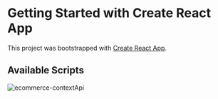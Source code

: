 # Getting Started with Create React App

This project was bootstrapped with [Create React App](https://github.com/facebook/create-react-app).

## Available Scripts

![ecommerce-contextApi](https://user-images.githubusercontent.com/51530302/175113544-87f953dd-2c20-4824-85d1-25ddb98a6cd3.png)

